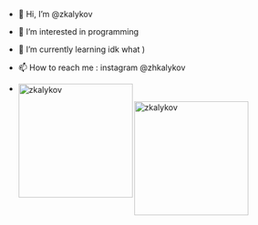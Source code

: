 - 👋 Hi, I’m @zkalykov
- 👀 I’m interested in programming
- 🌱 I’m currently learning idk what ) 
- 📫 How to reach me : instagram @zhkalykov

- <p><img align="left" src="https://github-readme-stats.vercel.app/api/top-langs?username=zkalykov&show_icons=true&locale=en&layout=compact" alt="zkalykov" height="200" /></p>

[//]: <> (<p>&nbsp;<img align="center" src="https://github-readme-stats.vercel.app/api?username=zkalykov&show_icons=true&locale=en" alt="zkalykov" width="900" /></p>)

<p><img align="center" src="https://github-readme-streak-stats.herokuapp.com/?user=zkalykov&" alt="zkalykov" height="200" /></p>
